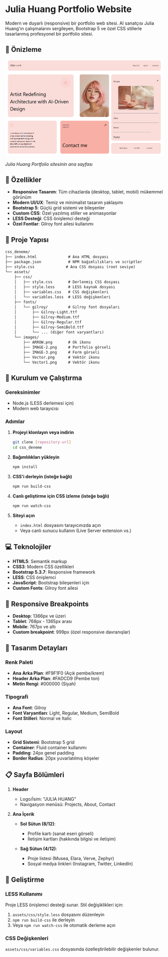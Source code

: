 # Julia Huang Portfolio Website

Modern ve duyarlı (responsive) bir portfolio web sitesi. AI sanatçısı Julia Huang'ın çalışmalarını sergileyen, Bootstrap 5 ve özel CSS stillerle tasarlanmış profesyonel bir portfolio sitesi.

## 📸 Önizleme

![Site Önizleme](assets/images/site-preview.png)

*Julia Huang Portfolio sitesinin ana sayfası*

## 🎨 Özellikler

- **Responsive Tasarım**: Tüm cihazlarda (desktop, tablet, mobil) mükemmel görünüm
- **Modern UI/UX**: Temiz ve minimalist tasarım yaklaşımı
- **Bootstrap 5**: Güçlü grid sistemi ve bileşenler
- **Custom CSS**: Özel yazılmış stiller ve animasyonlar
- **LESS Desteği**: CSS önişlemci desteği
- **Özel Fontlar**: Gilroy font ailesi kullanımı

## 📁 Proje Yapısı

```
css_deneme/
├── index.html              # Ana HTML dosyası
├── package.json            # NPM bağımlılıkları ve scriptler
├── style.css              # Ana CSS dosyası (root seviye)
└── assets/
    ├── css/
    │   ├── style.css       # Derlenmiş CSS dosyası
    │   ├── style.less      # LESS kaynak dosyası
    │   ├── variables.css   # CSS değişkenleri
    │   └── variables.less  # LESS değişkenleri
    ├── fonts/
    │   └── gilroy/         # Gilroy font dosyaları
    │       ├── Gilroy-Light.ttf
    │       ├── Gilroy-Medium.ttf
    │       ├── Gilroy-Regular.ttf
    │       ├── Gilroy-SemiBold.ttf
    │       └── ... (diğer font varyantları)
    └── images/
        ├── ARROW.png       # Ok ikonu
        ├── IMAGE-2.png     # Portfolio görseli
        ├── IMAGE-3.png     # Form görseli
        ├── Vector.png      # Vektör ikonu
        └── Vector1.png     # Vektör ikonu
```

## 🚀 Kurulum ve Çalıştırma

### Gereksinimler
- Node.js (LESS derlemesi için)
- Modern web tarayıcısı

### Adımlar

1. **Projeyi klonlayın veya indirin**
   ```bash
   git clone [repository-url]
   cd css_deneme
   ```

2. **Bağımlılıkları yükleyin**
   ```bash
   npm install
   ```

3. **CSS'i derleyin (isteğe bağlı)**
   ```bash
   npm run build-css
   ```

4. **Canlı geliştirme için CSS izleme (isteğe bağlı)**
   ```bash
   npm run watch-css
   ```

5. **Siteyi açın**
   - `index.html` dosyasını tarayıcınızda açın
   - Veya canlı sunucu kullanın (Live Server extension vs.)

## 💻 Teknolojiler

- **HTML5**: Semantik markup
- **CSS3**: Modern CSS özellikleri
- **Bootstrap 5.3.7**: Responsive framework
- **LESS**: CSS önişlemci
- **JavaScript**: Bootstrap bileşenleri için
- **Custom Fonts**: Gilroy font ailesi

## 📱 Responsive Breakpoints

- **Desktop**: 1366px ve üzeri
- **Tablet**: 768px - 1365px arası
- **Mobile**: 767px ve altı
- **Custom breakpoint**: 999px (özel responsive davranışlar)

## 🎨 Tasarım Detayları

### Renk Paleti
- **Ana Arka Plan**: #F9F1F0 (Açık pembe/krem)
- **Header Arka Plan**: #FADCD9 (Pembe ton)
- **Metin Rengi**: #000000 (Siyah)

### Tipografi
- **Ana Font**: Gilroy
- **Font Varyantları**: Light, Regular, Medium, SemiBold
- **Font Stilleri**: Normal ve Italic

### Layout
- **Grid Sistemi**: Bootstrap 5 grid
- **Container**: Fluid container kullanımı
- **Padding**: 24px genel padding
- **Border Radius**: 20px yuvarlatılmış köşeler

## 📋 Sayfa Bölümleri

1. **Header**
   - Logo/İsim: "JULIA HUANG"
   - Navigasyon menüsü: Projects, About, Contact

2. **Ana İçerik**
   - **Sol Sütun (8/12)**:
     - Profile kartı (sanat eseri görseli)
     - İletişim kartları (hakkında bilgisi ve iletişim)
   
   - **Sağ Sütun (4/12)**:
     - Proje listesi (Musea, Elara, Verve, Zephyr)
     - Sosyal medya linkleri (Instagram, Twitter, LinkedIn)

## 🔧 Geliştirme

### LESS Kullanımı
Proje LESS önişlemci desteği sunar. Stil değişiklikleri için:

1. `assets/css/style.less` dosyasını düzenleyin
2. `npm run build-css` ile derleyin
3. Veya `npm run watch-css` ile otomatik derleme açın

### CSS Değişkenleri
`assets/css/variables.css` dosyasında özelleştirilebilir değişkenler bulunur.

